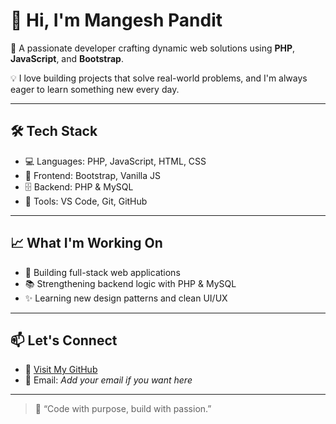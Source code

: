 # 👋 Hi, I'm Mangesh Pandit

🚀 A passionate developer crafting dynamic web solutions using **PHP**, **JavaScript**, and **Bootstrap**.

💡 I love building projects that solve real-world problems, and I'm always eager to learn something new every day.

---

## 🛠️ Tech Stack

- 💻 Languages: PHP, JavaScript, HTML, CSS
- 🎨 Frontend: Bootstrap, Vanilla JS
- 🗄️ Backend: PHP & MySQL
- 🧰 Tools: VS Code, Git, GitHub

---

## 📈 What I'm Working On

- 🔧 Building full-stack web applications
- 📚 Strengthening backend logic with PHP & MySQL
- ✨ Learning new design patterns and clean UI/UX

---

## 📫 Let's Connect

- 💼 [Visit My GitHub](https://github.com/Mangesh0781)
- 📧 Email: *Add your email if you want here*

---

> 💬 “Code with purpose, build with passion.”  
